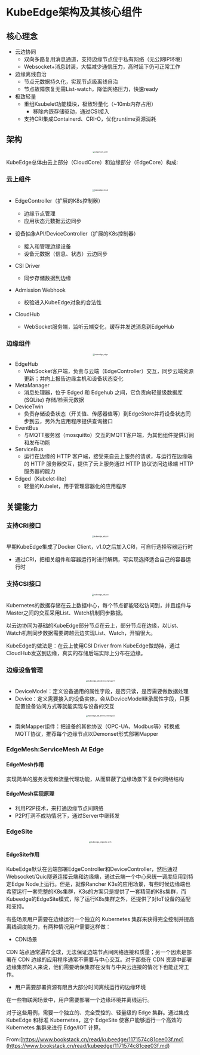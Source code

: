 # KubeEdge架构及其核心组件


## 核心理念

- 云边协同
  - 双向多路复用消息通道，支持边缘节点位于私有网络（无公网IP环境）
  - Websocket+消息封装，大幅减少通信压力，高时延下仍可正常工作
- 边缘离线自治
  - 节点元数据持久化，实现节点级离线自治
  - 节点故障恢复无需List-watch，降低网络压力，快速ready
- 极致轻量
  - 重组Ksubelet功能模块，极致轻量化（~10mb内存占用）
    - 移除内嵌存储驱动，通过CSI接入
  - 支持CRI集成Containerd、CRI-O，优化runtime资源消耗

## 架构

<div align=center><img src="/KubeEdge_Component_Of_EdgeMesh/edgemesh_arch.png" alt="edgemesh_arch" style="zoom:33%;" /></div>

KubeEdge总体由云上部分（CloudCore）和边缘部分（EdgeCore）构成:

### 云上组件

<div align=center><img src="/KubeEdge_Arch_And_Core_Component/kubeedge_cloud.png" alt="kubeedge_cloud" style="zoom: 33%;" /></div>

- EdgeController（扩展的K8s控制器）
  - 边缘节点管理
  - 应用状态元数据云边同步
- 设备抽象API/DeviceController（扩展的K8s控制器）
  - 接入和管理边缘设备
  - 设备元数据（信息、状态）云边同步

- CSI Driver
  - 同步存储数据到边缘
- Admission Webhook
  - 校验进入KubeEdge对象的合法性

- CloudHub
  - WebSocket服务端，监听云端变化，缓存并发送消息到EdgeHub

### 边缘组件

<div align=center><img src="/KubeEdge_Arch_And_Core_Component/kubeedge_edge.png" alt="kubeedge_edge" style="zoom: 33%;" /></div>

- EdgeHub
  - WebSocket客户端，负责与云端（EdgeController）交互，同步云端资源更新；并向上报告边缘主机和设备状态变化
- MetaManager
  - 消息处理器，位于 Edged 和 Edgehub 之间，它负责向轻量级数据库 (SQLite) 存储/检索元数据
- DeviceTwin
  - 负责存储设备状态（开关值、传感器值等）到EdgeStore并将设备状态同步到云，另外为应用程序提供查询接口
- EventBus
  - 与MQTT服务器（mosquitto）交互的MQTT客户端，为其他组件提供订阅和发布功能
- ServiceBus
  - 运行在边缘的 HTTP 客户端，接受来自云上服务的请求，与运行在边缘端的 HTTP 服务器交互，提供了云上服务通过 HTTP 协议访问边缘端 HTTP 服务器的能力
- Edged（Kubelet-lite）
  - 轻量的Kubelet，用于管理容器化的应用程序

## 关键能力

### 支持CRI接口

<div align=center><img src="/KubeEdge_Arch_And_Core_Component/kubeedge_abi_cri.png" alt="kubeedge_abi_cri" style="zoom: 33%;" /></div>

早期KubeEdge集成了Docker Client，v1.0之后加入CRI，可自行选择容器运行时

- 通过CRI，把相关组件和容器运行时进行解耦，可实现选择适合自己的容器运行时

### 支持CSI接口

<div align=center><img src="/KubeEdge_Arch_And_Core_Component/kubeedge_abi_csi.png" alt="kubeedge_abi_csi" style="zoom: 33%;" /></div>

Kubernetes的数据存储在云上数据中心，每个节点都能轻松访问到，并且组件与Master之间的交互采用List、Watch机制同步数据。

以云边协同为基础的KubeEdge部分节点在云上，部分节点在边缘，以List、Watch机制同步数据需要跨越云边实现List、Watch，开销很大。

KubeEdge的做法是：在云上使用CSI Driver from KubeEdge做劫持，通过CloudHub发送到边缘，真实的存储后端实际上分布在边缘。

### 边缘设备管理

<div align=center><img src="/KubeEdge_Arch_And_Core_Component/kubeedge_abi_device_manager1.png" alt="kubeedge_abi_device_manager1" style="zoom:33%;" /></div>

- DeviceModel：定义设备通用的属性字段，是否只读，是否需要做数据处理
- Device：定义需要接入的设备实体，会从DeviceModel继承属性字段，只要配置设备访问方式等就能实现与设备的交互

<div align=center><img src="/KubeEdge_Arch_And_Core_Component/kubeedge_abi_device_manager2.png" alt="kubeedge_abi_device_manager2" style="zoom:33%;" /></div>

- 南向Mapper组件：把设备的其他协议（OPC-UA、Modbus等）转换成MQTT协议，推荐每个边缘节点以Demonset形式部署Mapper

### EdgeMesh:ServiceMesh At Edge

#### EdgeMesh作用

实现简单的服务发现和流量代理功能，从而屏蔽了边缘场景下复杂的网络结构

#### EdgeMesh实现原理

- 利用P2P技术，来打通边缘节点间网络
- P2P打洞不成功情况下，通过Server中继转发

### EdgeSite

<div align=center><img src="/KubeEdge_Arch_And_Core_Component/kubeedge_edgesite-arch.png" alt="kubeedge_edgesite-arch" style="zoom:33%;" /></div>

#### EdgeSite作用

KubeEdge默认在云端部署EdgeController和DeviceController，然后通过Websocket/Quic隧道连接云端和边缘端，通过云端一个中心来统一调度应用到特定Edge Node上运行。但是，就像Rancher K3s的应用场景，有些时候边缘端也希望运行一套完整的K8s集群，K3s的方案只是提供了一套精简的K8s集群，而Kubeedge的EdgeSite模式，除了运行K8s集群之外，还提供了对IoT设备的适配和支持。

有些场景用户需要在边缘运行一个独立的 Kubernetes 集群来获得完全控制并提高离线调度能力，有两种情况用户需要这样做：

- CDN场景

CDN 站点通常遍布全球，无法保证边端节点间网络连接和质量；另一个因素是部署在 CDN 边缘的应用程序通常不需要与中心交互。对于那些在 CDN 资源中部署边缘集群的人来说，他们需要确保集群在没有与中央云连接的情况下也能正常工作。

- 用户需要部署资源有限且大部分时间离线运行的边缘环境

在一些物联网场景中，用户需要部署一个边缘环境并离线运行。

对于这些用例，需要一个独立的、完全受控的、轻量级的 Edge 集群。通过集成 KubeEdge 和标准 Kubernetes，这个 EdgeSite 使客户能够运行一个高效的 Kubernetes 集群来进行 Edge/IOT 计算。

From:[https://www.bookstack.cn/read/kubeedge/1171574c81cee03f.md](https://www.bookstack.cn/read/kubeedge/1171574c81cee03f.md)

